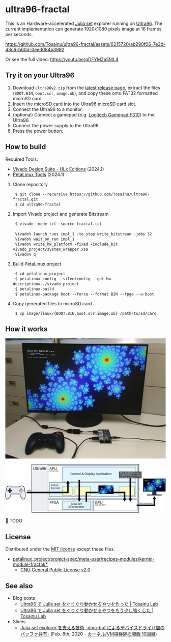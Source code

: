 ultra96-fractal
===============

This is an Hardware-accelerated [Julia set][julia set] explorer running on [Ultra96][ultra96]. The current implementation can generate 1920x1080 pixels image at 16 frames per seconds.

https://github.com/Tosainu/ultra96-fractal/assets/6215720/ab290f06-7e3d-43c6-b60d-0eed084b3992

Or see the full video: https://youtu.be/qDFYMZa5ML4

## Try it on your Ultra96

1. Download `ultra96v2.zip` from the [latest release page][latest release], extract the files (`BOOT.BIN`, `boot.scr`, `image.ub`), and copy these onto FAT32 formatted microSD card.
2. Insert the microSD card into the Ultra96 microSD card slot.
3. Connect the Ultra96 to a monitor.
4. (optional) Connect a gamepad (e.g. [Logitech Gamepad F310][f310]) to the Ultra96.
5. Connect the power supply to the Ultra96.
6. Press the power button.

## How to build

Required Tools:

- [Vivado Design Suite - HLx Editions][vivado] (2024.1)
- [PetaLinux Tools][petalinux] (2024.1)

1. Clone repository

        $ git clone --recursive https://github.com/Tosainu/ultra96-fractal.git
        $ cd ultra96-fractal

2. Import Vivado project and generate Bitstream

        $ vivado -mode tcl -source fractal.tcl

        Vivado% launch_runs impl_1 -to_step write_bitstream -jobs 32
        Vivado% wait_on_run impl_1
        Vivado% write_hw_platform -fixed -include_bit vivado_project/system_wrapper.xsa
        Vivado% q

3. Build PetaLinux project

        $ cd petalinux_project
        $ petalinux-config --silentconfig --get-hw-description=../vivado_project
        $ petalinux-build
        $ petalinux-package boot --force --format BIN --fpga --u-boot

4. Copy generated files to microSD card

        $ cp image/linux/{BOOT.BIN,boot.scr,image.ub} /path/to/sd/card

## How it works

![Picture][picture]

![Block diagram][block diagram]

:construction: TODO

## License

Distributed under the [MIT license](./LICENSE) except these files.

- [petalinux_project/project-spec/meta-user/recipes-modules/kernel-module-fractal/*](./petalinux_project/project-spec/meta-user/recipes-modules/kernel-module-fractal)
    - [GNU General Public License v2.0](.r/petalinux_project/project-spec/meta-user/recipes-modules/kernel-module-fractal/files/COPYING)

## See also

- Blog posts
    - [Ultra96 で Julia set をぐりぐり動かせるやつを作った | Tosainu Lab](https://blog.myon.info/entry/2019/05/15/ultra96-julia-set-explorer/)
    - [Ultra96 で Julia set をぐりぐり動かせるやつをもう少し強くした | Tosainu Lab](https://blog.myon.info/entry/2019/08/29/ultra96-julia-set-explorer-2/)
- Slides
    - [Julia set explorer を支える技術 -dma-buf によるデバイスドライバ間のバッファ共有-](https://l.myon.info/kernelvm-kansai-10) (Feb. 8th, 2020 - [カーネル/VM探検隊@関西 10回目](https://connpass.com/event/161201/))

[julia set]: https://en.wikipedia.org/wiki/Julia_set
[ultra96]: https://www.96boards.org/product/ultra96/
[picture]: ./images/IMG_20190827_143055-3.jpg
[block diagram]: ./images/block.svg
[latest release]: https://github.com/Tosainu/ultra96-fractal/releases/latest
[f310]: https://www.logitechg.com/en-roeu/products/gamepads/f310-gamepad.html
[vivado]: https://www.xilinx.com/products/design-tools/vivado.html
[petalinux]: https://www.xilinx.com/products/design-tools/embedded-software/petalinux-sdk.html
